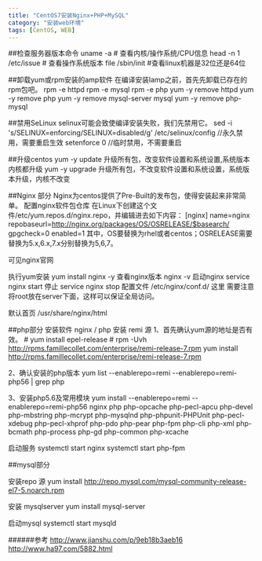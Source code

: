 ```yaml
---
title: "CentOS7安装Nginx+PHP+MySQL"
category: "安装web环境"
tags: [CentOS, WEB]
---
```


##检查服务器版本命令
	uname -a # 查看内核/操作系统/CPU信息
	head -n 1 /etc/issue # 查看操作系统版本
	file /sbin/init #查看linux机器是32位还是64位

##卸载yum或rpm安装的amp软件
	在编译安装lamp之前，首先先卸载已存在的rpm包吧。
	rpm -e httpd
	rpm -e mysql
	rpm -e php
	yum -y remove httpd
	yum -y remove php
	yum -y remove mysql-server mysql
	yum -y remove php-mysql

##禁用SeLinux
	selinux可能会致使编译安装失败，我们先禁用它。
	sed -i 's/SELINUX=enforcing/SELINUX=disabled/g' /etc/selinux/config //永久禁用，需要重启生效
	setenforce 0 //临时禁用，不需要重启

##升级centos
	yum -y update
	升级所有包，改变软件设置和系统设置,系统版本内核都升级
	yum -y upgrade
	升级所有包，不改变软件设置和系统设置，系统版本升级，内核不改变

##Nginx 部分
Nginx为centos提供了Pre-Built的发布包，使得安装起来非常简单。
配置nginx软件包仓库
在Linux下创建这个文件/etc/yum.repos.d/nginx.repo，并编辑进去如下内容：
	[nginx]
	name=nginx
	repobaseurl=http://nginx.org/packages/OS/OSRELEASE/$basearch/
	gpgcheck=0
	enabled=1
	其中，OS要替换为rhel或者centos；OSRELEASE需要替换为5.x,6.x,7.x分别替换为5,6,7。

可见nginx官网

执行yum安装
	yum install nginx -y
查看nginx版本
	nginx -v
启动nginx
	service nginx start
停止
	service nginx stop
配置文件
	/etc/nginx/conf.d/ 这里
需要注意将root放在server下面，这样可以保证全局访问。

默认首页 /usr/share/nginx/html

##php部分
安装软件 nginx / php
安装 remi 源
1、首先确认yum源的地址是否有效。
	# yum install epel-release
	# rpm -Uvh http://rpms.famillecollet.com/enterprise/remi-release-7.rpm
	yum install http://rpms.famillecollet.com/enterprise/remi-release-7.rpm

2、确认安装的php版本
	yum list --enablerepo=remi --enablerepo=remi-php56 | grep php

3、安装php5.6及常用模块
	yum install --enablerepo=remi --enablerepo=remi-php56 nginx php php-opcache php-pecl-apcu php-devel php-mbstring php-mcrypt php-mysqlnd php-phpunit-PHPUnit php-pecl-xdebug php-pecl-xhprof php-pdo php-pear php-fpm php-cli php-xml php-bcmath php-process php-gd php-common php-xcache

启动服务
	systemctl start nginx
	systemctl start php-fpm

##mysql部分

安装repo 源
	yum install http://repo.mysql.com/mysql-community-release-el7-5.noarch.rpm

安装 mysqlserver
	yum install mysql-server

启动mysql
	systemctl start mysqld

######参考
http://www.jianshu.com/p/9eb18b3aeb16
http://www.ha97.com/5882.html

